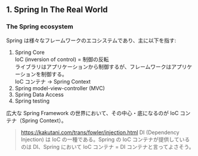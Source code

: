 ## 1. Spring In The Real World
### The Spring ecosystem
Spring は様々なフレームワークのエコシステムであり、主に以下を指す:
1. Spring Core  
IoC (inversion of control) = 制御の反転  
ライブラリはアプリケーションから制御するが、フレームワークはアプリケーションを制御する。  
IoC コンテナ → Spring Context
1. Spring model-view-controller (MVC)
2. Spring Data Access
3. Spring testing

広大な Spring Framework の世界において、その中心・底になるのが IoC コンテナ（Spring Context）。
> https://kakutani.com/trans/fowler/injection.html
DI (Dependency Injection) は IoC の一種である。Spring の IoC コンテナが提供しているのは DI、Spring において IoC コンテナ = DI コンテナと言ってよさそう。
